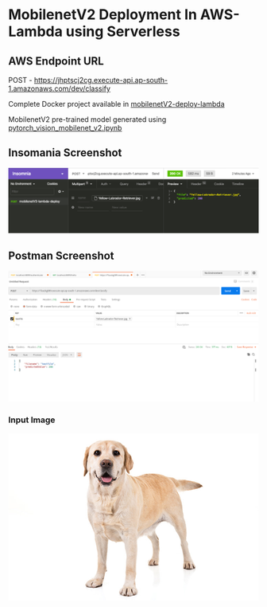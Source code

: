 # MobilenetV2 Deployment In AWS-Lambda using Serverless



## AWS Endpoint URL

POST - https://jhptscj2cg.execute-api.ap-south-1.amazonaws.com/dev/classify

Complete Docker project available in [mobilenetV2-deploy-lambda](mobilenetV2-deploy-lambda)

MobilenetV2 pre-trained model generated using [pytorch_vision_mobilenet_v2.ipynb](pytorch_vision_mobilenet_v2.ipynb)

## Insomania Screenshot

![Insomania Screenshot](test-samples/Insomania_Screenshot.png)


## Postman Screenshot

![Postman Screenshot](test-samples/eva4p2-postman-208-success.png)

### Input Image

<img src="test-samples/Yellow-Labrador-Retriever.jpg" alt="Yellow-Labrador-Retriever" style="zoom:70%;" />









